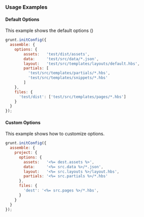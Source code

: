 ### Usage Examples

#### Default Options

This example shows the default options ()

``` js
grunt.initConfig({
  assemble: {
    options: {
        assets:   'test/dist/assets',
        data:     'test/src/data/*.json',
        layout:   'test/src/templates/layouts/default.hbs',
        partials: [
          'test/src/templates/partials/*.hbs',
          'test/src/templates/snippets/*.hbs'
        ]
    },
    files: {
      'test/dist': ['test/src/templates/pages/*.hbs']
    }
  }
});
```

#### Custom Options

This example shows how to customize options.

``` js
grunt.initConfig({
  assemble: {
    project: {
      options: {
        assets:   '<%= dest.assets %>',
        data:     '<%= src.data %>/*.json',
        layout:   '<%= src.layouts %>/layout.hbs',
        partials: '<%= src.partials %>/*.hbs'
      },
      files: {
        'dest': '<%= src.pages %>/*.hbs',
      }
    }
  }
});
```